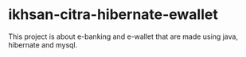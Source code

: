 # ikhsan-citra-hibernate-ewallet

This project is about e-banking and e-wallet that are made using java, hibernate and mysql.